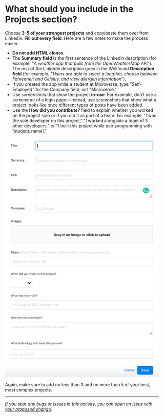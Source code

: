 # What should you include in the Projects section?

Choose **3-5 of your strongest projects** and copy/paste them over from LinkedIn. **Fill out every field**. Here are a few notes to make the process easier:

- **Do not add HTML clones.**
- The **Summary** **field** is the first sentence of the LinkedIn description (for example, "_A weather app that pulls from the OpenWeatherMap API_"). The rest of the LinkedIn description goes in the Wellfound **Description field** (for example, "_Users are able to select a location, choose between Fahrenheit and Celsius, and view allergen information_").
- If you created the app while a student at Microverse, type "Self-Employed" for the Company field, not "Microverse."
- Use screenshots that show the project **in-use**. For example, don't use a screenshot of a login page—instead, use screenshots that show what a project looks like once different types of posts have been added.
- Use the **How did you contribute?** field to explain whether you worked on the project solo or if you did it as part of a team. For example, "I was the sole developer on this project," "I worked alongside a team of 3 other developers," or "I built this project while pair-programming with [student_name]."

![images/AL2.png](images/AL2.png)

Again, make sure to add no less than 3 and no more than 5 of your best, most complex projects.

---

_If you spot any bugs or issues in this activity, you can [open an issue with your proposed change](https://github.com/microverseinc/curriculum-transversal-skills/blob/main/git-github/articles/open_issue.md)._
